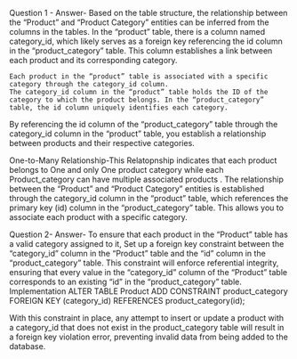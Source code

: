 Question 1 -
Answer-  Based on the  table structure, the relationship between the “Product” and “Product Category” entities can be inferred from the columns in the tables.
        In the “product” table, there is  a column named category_id, which likely serves as a foreign key referencing the id column in the “product_category” table. This column establishes a link between each 
       product and its corresponding category.
       
    Each product in the “product” table is associated with a specific category through the category_id column.
    The category_id column in the “product” table holds the ID of the category to which the product belongs. In the “product_category” table, the id column uniquely identifies each category.
    
By referencing the id column of the “product_category” table through the category_id column in the “product” table, you establish a relationship between products and their respective categories.

 One-to-Many Relationship-This Relatopnship indicates that each product belongs to One and only One product category while each Product_category can have multiple associated products .
  The relationship between the “Product” and “Product Category” entities is established through the category_id column in the “product” table, which references the primary key (id) column in the “product_category” table. This allows you to associate each product with a specific category.


 Question 2-
 Answer- To ensure that each product in the “Product” table has a valid category assigned to it, Set up a foreign key constraint between the “category_id” column in the “Product” table and the “id” column in the “product_category” table. This constraint will enforce referential integrity, ensuring that every value in the “category_id” column of the “Product” table corresponds to an existing “id” in the “product_category” table.
Implementation
ALTER TABLE Product
ADD CONSTRAINT product_category
FOREIGN KEY (category_id)
REFERENCES product_category(id);

With this constraint in place, any attempt to insert or update a product with a category_id that does not exist in the product_category table will result in a foreign key violation error,
preventing invalid data from being added to the database.

